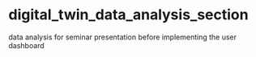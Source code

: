 # digital_twin_data_analysis_section
data analysis for seminar presentation before implementing the user dashboard
